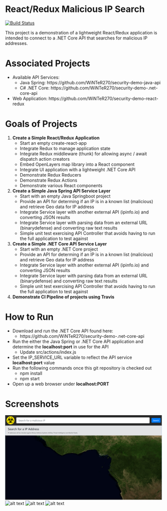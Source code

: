 # React/Redux Malicious IP Search

[![Build Status](https://travis-ci.com/WiNTeR270/security-demo-react-redux.svg?branch=master)](https://travis-ci.com/WiNTeR270/security-demo-react-redux)

This project is a demonstration of a lightweight React/Redux application is intended to connect to a .NET Core API that searches for malicious IP addresses.

# Associated Projects
<ul>
    <li>
        Available API Services:
        <ul>
            <li>Java Spring: https://github.com/WiNTeR270/security-demo-java-api</li>
            <li>C# .NET Core: https://github.com/WiNTeR270/security-demo-.net-core-api</li>
        </ul>
    </li>
    <li>Web Application: https://github.com/WiNTeR270/security-demo-react-redux </li>
</ul>

# Goals of Projects
<ol>
    <li><strong>Create a Simple React/Redux Application</strong>
    <ul>
        <li>Start an empty create-react-app</li>
        <li>Integrate Redux to manage application state</li>
        <li>Integrate Redux middleware (thunk) for allowing async / await dispatch action creators</li>
        <li>Embed OpenLayers map library into a React component</li>
        <li>Integrate UI application with a lightweight .NET Core API</li>
        <li>Demonstrate Redux Reducers</li>
        <li>Demonstrate Redux Actions</li>
        <li>Demonstrate various React components</li>
    </ul>
    </li>
    <li><strong>Create a Simple Java Spring API Service Layer</strong>
    <ul>
        <li>Start with an empty Java Springboot project</li>
        <li>Provide an API for determing if an IP is in a known list (malicious) and retrieve Geo data for IP address</li>
        <li>Integrate Service layer with another external API (ipinfo.io) and converting JSON results</li>
        <li>Integrate Service layer with parsing data from an external URL (binarydefense) and converting raw text results</li>
        <li>Simple unit test exercising API Controller that avoids having to run the full application to test against</li>
        </ul>
    </li>
    <li><strong>Create a Simple .NET Core API Service Layer</strong>
    <ul>
        <li>Start with an empty .NET Core project</li>
        <li>Provide an API for determing if an IP is in a known list (malicious) and retrieve Geo data for IP address</li>
        <li>Integrate Service layer with another external API (ipinfo.io) and converting JSON results</li>
        <li>Integrate Service layer with parsing data from an external URL (binarydefense) and converting raw text results</li>
        <li>Simple unit test exercising API Controller that avoids having to run the full application to test against</li>
        </ul>
    </li>
    <li><strong>Demonstrate CI Pipeline of projects using Travis</strong></li>
</ol>

# How to Run

<ul>
    <li>Download and run the .NET Core API found here:
    <ul>
        <li>https://github.com/WiNTeR270/security-demo-.net-core-api</li>
    </ul>
    </li>
    <li>Run the either the Java Spring or .NET Core API application and determine the <strong>localhost:port</strong> in use for the API
        <ul>
            <li>Update src/actions/index.js</li>
        </ul>
    </li>
    <li>Set the IP_SERVICE_URL variable to reflect the API service <strong>localhost:port</strong> value</li>
    <li>Run the following commands once this git repository is checked out
        <ul>
            <li>npm install</li>
            <li>npm start</li>
        </ul>
    </li>
    <li>Open up a web browser under <strong>localhost:PORT</strong></li>
</ul>

# Screenshots

![alt text](https://github.com/WiNTeR270/security-demo-react-redux/blob/master/screenshots/app-1.png)
![alt text](https://github.com/WiNTeR270/security-demo-react-redux/blob/master/screenshots/app-2.png)
![alt text](https://github.com/WiNTeR270/security-demo-react-redux/blob/master/screenshots/app-3.png)
![alt text](https://github.com/WiNTeR270/security-demo-react-redux/blob/master/screenshots/app-4.png)
